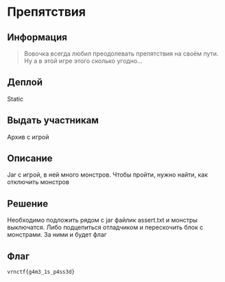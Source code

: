 # Препятствия

## Информация 

> Вовочка всегда любил преодолевать препятствия на своём пути. Ну а в этой игре этого сколько угодно...

## Деплой

Static

## Выдать участникам

Архив c игрой

## Описание

Jar с игрой, в ней много монстров. Чтобы пройти, нужно найти, как отключить монстров

## Решение 

Необходимо подложить рядом с jar файлик assert.txt и монстры выключатся. 
Либо подцепиться отладчиком и перескочить блок с монстрами. За ними и будет флаг

## Флаг
`vrnctf{g4m3_1s_p4ss3d}`
